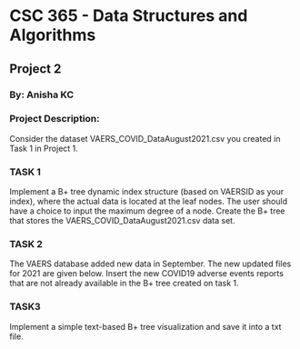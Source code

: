 # CSC 365 - Data Structures and Algorithms

## Project 2

### By: Anisha KC

### Project Description:
Consider the dataset VAERS_COVID_DataAugust2021.csv you created in Task 1 in Project 1.

### TASK 1
Implement a B+ tree dynamic index structure (based on VAERSID as your index), where the actual data is located at the leaf nodes. The user should have a choice to input the maximum degree of a node. Create the B+ tree that stores the VAERS_COVID_DataAugust2021.csv data set. 

### TASK 2
The VAERS database added new data in September. The new updated files for 2021 are given below. Insert the new COVID19 adverse events reports that are not already available in the B+ tree created on task 1.

### TASK3
Implement a simple text-based B+ tree visualization  and save it into a txt file.